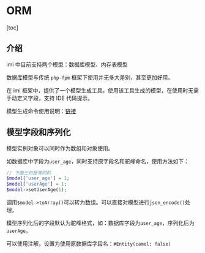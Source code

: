 # ORM

[toc]

## 介绍

imi 中目前支持两个模型：数据库模型、内存表模型

数据库模型与传统 `php-fpm` 框架下使用并无多大差别，甚至更加好用。

在 imi 框架中，提供了一个模型生成工具。使用该工具生成的模型，在使用时无需手动定义字段，支持 IDE 代码提示。

模型生成命令使用说明：[链接](/v3.0/dev/generate/model.html)

## 模型字段和序列化

模型实例对象可以同时作为数组和对象使用。

如数据库中字段为`user_age`，同时支持原字段名和驼峰命名，使用方法如下：

```php
// 下面三句是等同的
$model['user_age'] = 1;
$model['userAge'] = 1;
$model->setUserAge(1);
```

调用`$model->toArray()`可以转为数组。可以直接对模型进行`json_encode()`处理。

模型序列化后的字段默认为驼峰格式，如：数据库字段为`user_age`，序列化后为`userAge`。

可以使用注解，设置为使用原数据库字段名：`#Entity(camel: false)`
